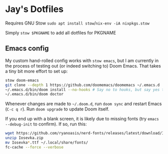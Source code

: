 # Jay's Dotfiles

Requires GNU Stow `sudo apt install stow`/`nix-env -iA nixpkgs.stow`

Simply `stow $PKGNAME` to add all dotfiles for PKGNAME

## Emacs config

My custom hand-rolled config works with `stow emacs`, but I am currently in the
process of testing out (or indeed switching to) Doom Emacs. That takes a tiny
bit more effort to set up:

```sh
stow doom-emacs
git clone --depth 1 https://github.com/doomemacs/doomemacs ~/.emacs.d
~/.emacs.d/bin/doom install --no-hooks # Say no to hooks, but say yes to all else
~/.emacs.d/bin/doom doctor
```

Whenever changes are made to `~/.doom.d`, run `doom sync` and restart Emacs
(`C-c q r`). Run `doom upgrade` to update Doom itself.

If you end up with a blank screen, it is likely due to missing fonts (try 
`emacs --debug-init` to confirm). If so, run this:

```sh
wget https://github.com/ryanoasis/nerd-fonts/releases/latest/download/Iosevka.zip
unzip Iosevka.zip
mv Iosevka*.ttf ~/.local/share/fonts/
fc-cache --force --verbose
```

